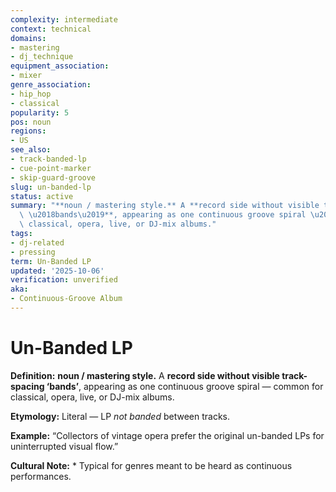 ```yaml
---
complexity: intermediate
context: technical
domains:
- mastering
- dj_technique
equipment_association:
- mixer
genre_association:
- hip_hop
- classical
popularity: 5
pos: noun
regions:
- US
see_also:
- track-banded-lp
- cue-point-marker
- skip-guard-groove
slug: un-banded-lp
status: active
summary: "**noun / mastering style.** A **record side without visible track-spacing\
  \ \u2018bands\u2019**, appearing as one continuous groove spiral \u2014 common for\
  \ classical, opera, live, or DJ-mix albums."
tags:
- dj-related
- pressing
term: Un-Banded LP
updated: '2025-10-06'
verification: unverified
aka:
- Continuous-Groove Album
---
```


# Un-Banded LP

**Definition:** **noun / mastering style.** A **record side without visible track-spacing ‘bands’**, appearing as one continuous groove spiral — common for classical, opera, live, or DJ-mix albums.

**Etymology:** Literal — LP *not banded* between tracks.

**Example:** “Collectors of vintage opera prefer the original un-banded LPs for uninterrupted visual flow.”

**Cultural Note:** * Typical for genres meant to be heard as continuous performances.

